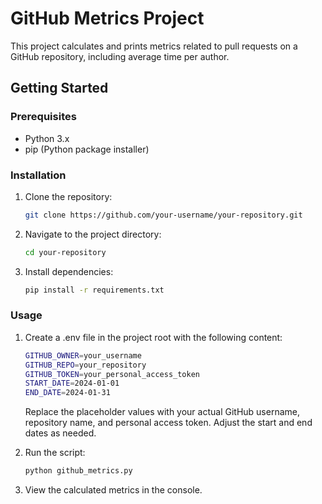 # GitHub Metrics Project

This project calculates and prints metrics related to pull requests on a GitHub repository, including average time per author.

## Getting Started

### Prerequisites

- Python 3.x
- pip (Python package installer)

### Installation

1. Clone the repository:

   ```bash
   git clone https://github.com/your-username/your-repository.git
   ```

2. Navigate to the project directory:

   ```bash
   cd your-repository
   ```

3. Install dependencies:

    ```bash
    pip install -r requirements.txt
    ```

### Usage

1. Create a .env file in the project root with the following content:

    ```bash
    GITHUB_OWNER=your_username
    GITHUB_REPO=your_repository
    GITHUB_TOKEN=your_personal_access_token
    START_DATE=2024-01-01
    END_DATE=2024-01-31
    ```

    Replace the placeholder values with your actual GitHub username, repository name, and personal access token. Adjust the start and end dates as needed.

2. Run the script:

    ```bash
    python github_metrics.py
    ```

3. View the calculated metrics in the console.
